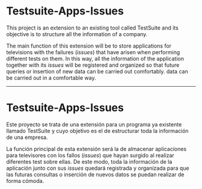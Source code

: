 # Testsuite-Apps-Issues
This project is an extension to an existing tool called TestSuite and its objective is to structure all the information of a company.

The main function of this extension will be to store applications for televisions with the failures (_issues_) that have arisen when performing different tests on them. 
In this way, all the information of the application together with its _issues_ will be registered and organized so that future queries or insertion of new data can be carried out comfortably. 
data can be carried out in a comfortable way.
  
  _______________________________________

# Testsuite-Apps-Issues
Este proyecto se trata de una extensión para un programa ya existente llamado TestSuite y cuyo objetivo es el de estructurar toda la información de una empresa.

La función principal de esta extensión será la de almacenar aplicaciones para televisores con los fallos (_issues_) que hayan surgido al realizar diferentes test sobre ellas. 
De este modo, toda la información de la aplicación junto con sus _issues_ quedará registrada y organizada para que las futuras consultas o inserción de nuevos 
datos se puedan realizar de forma cómoda.
